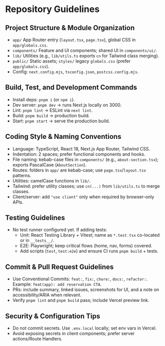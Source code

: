 # Repository Guidelines

## Project Structure & Module Organization
- `app/` App Router entry (`layout.tsx`, `page.tsx`), global CSS in `app/globals.css`.
- `components/` Feature and UI components; shared UI in `components/ui/`.
- `lib/` Utilities (e.g., `lib/utils.ts` exports `cn` for Tailwind class merging).
- `public/` Static assets; `styles/` legacy `globals.css` (prefer `app/globals.css`).
- Config: `next.config.mjs`, `tsconfig.json`, `postcss.config.mjs`.

## Build, Test, and Development Commands
- Install deps: `pnpm i` (or `npm i`).
- Dev server: `pnpm dev` → runs Next.js locally on 3000.
- Lint: `pnpm lint` → ESLint via `next lint`.
- Build: `pnpm build` → production build.
- Start: `pnpm start` → serve the production build.

## Coding Style & Naming Conventions
- Language: TypeScript, React 18, Next.js App Router, Tailwind CSS.
- Indentation: 2 spaces; prefer functional components and hooks.
- File naming: kebab-case files in `components/` (e.g., `about-section.tsx`); exports PascalCase (`AboutSection`).
- Routes: folders in `app/` are kebab-case; use `page.tsx`/`layout.tsx` patterns.
- Utilities: camelCase functions in `lib/`.
- Tailwind: prefer utility classes; use `cn(...)` from `lib/utils.ts` to merge classes.
- Client/server: add `"use client"` only when required by browser-only APIs.

## Testing Guidelines
- No test runner configured yet. If adding tests:
  - Unit: React Testing Library + Vitest; name as `*.test.tsx` co-located or in `__tests__/`.
  - E2E: Playwright; keep critical flows (home, nav, forms) covered.
  - Add scripts (`test`, `test:e2e`) and ensure CI runs `pnpm build` + tests.

## Commit & Pull Request Guidelines
- Use Conventional Commits: `feat:`, `fix:`, `chore:`, `docs:`, `refactor:`. Example: `feat(app): add reservation CTA`.
- PRs: include summary, linked issues, screenshots for UI, and a note on accessibility/ARIA when relevant.
- Verify `pnpm lint` and `pnpm build` pass; include Vercel preview link.

## Security & Configuration Tips
- Do not commit secrets. Use `.env.local` locally; set env vars in Vercel.
- Avoid exposing secrets in client components; prefer server actions/Route Handlers.
